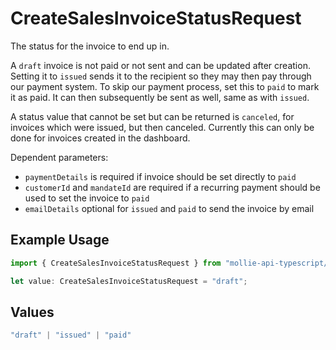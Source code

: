 # CreateSalesInvoiceStatusRequest

The status for the invoice to end up in.

A `draft` invoice is not paid or not sent and can be updated after creation. Setting it to `issued` sends it to
the recipient so they may then pay through our payment system. To skip our payment process, set this to `paid` to
mark it as paid. It can then subsequently be sent as well, same as with `issued`.

A status value that cannot be set but can be returned is `canceled`, for invoices which were
issued, but then canceled. Currently this can only be done for invoices created in the dashboard.

Dependent parameters:
  - `paymentDetails` is required if invoice should be set directly to `paid`
  - `customerId` and `mandateId` are required if a recurring payment should be used to set the invoice to `paid`
  - `emailDetails` optional for `issued` and `paid` to send the invoice by email

## Example Usage

```typescript
import { CreateSalesInvoiceStatusRequest } from "mollie-api-typescript/models/operations";

let value: CreateSalesInvoiceStatusRequest = "draft";
```

## Values

```typescript
"draft" | "issued" | "paid"
```